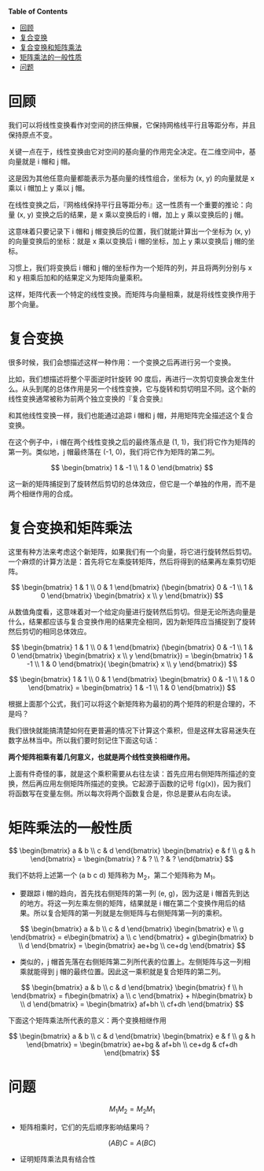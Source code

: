 <!-- markdown-toc start - Don't edit this section. Run M-x markdown-toc-generate-toc again -->
**Table of Contents**

- [回顾](#回顾)
- [复合变换](#复合变换)
- [复合变换和矩阵乘法](#复合变换和矩阵乘法)
- [矩阵乘法的一般性质](#矩阵乘法的一般性质)
- [问题](#问题)

<!-- markdown-toc end -->


# 回顾
我们可以将线性变换看作对空间的挤压伸展，它保持网格线平行且等距分布，并且保持原点不变。

关键一点在于，线性变换由它对空间的基向量的作用完全决定。在二维空间中，基向量就是 i 帽和 j 帽。

这是因为其他任意向量都能表示为基向量的线性组合，坐标为 (x, y) 的向量就是 x 乘以 i 帽加上 y 乘以 j 帽。

在线性变换之后，『网格线保持平行且等距分布』这一性质有一个重要的推论：向量 (x, y) 变换之后的结果，是 x 乘以变换后的 i 帽，加上 y 乘以变换后的 j 帽。

这意味着只要记录下 i 帽和 j 帽变换后的位置，我们就能计算出一个坐标为 (x, y) 的向量变换后的坐标：就是 x 乘以变换后 i 帽的坐标，加上 y 乘以变换后 j 帽的坐标。

习惯上，我们将变换后 i 帽和 j 帽的坐标作为一个矩阵的列，并且将两列分别与 x 和 y 相乘后加和的结果定义为矩阵向量乘积。

这样，矩阵代表一个特定的线性变换。而矩阵与向量相乘，就是将线性变换作用于那个向量。

# 复合变换
很多时候，我们会想描述这样一种作用：一个变换之后再进行另一个变换。

比如，我们想描述将整个平面逆时针旋转 90 度后，再进行一次剪切变换会发生什么。从头到尾的总体作用是另一个线性变换，它与旋转和剪切明显不同。这个新的线性变换通常被称为前两个独立变换的『复合变换』

和其他线性变换一样，我们也能通过追踪 i 帽和 j 帽，并用矩阵完全描述这个复合变换。

在这个例子中，i 帽在两个线性变换之后的最终落点是 (1, 1)，我们将它作为矩阵的第一列。类似地，j 帽最终落在 (-1, 0)，我们将它作为矩阵的第二列。

$$
\begin{bmatrix}
1 & -1  \\
1 & 0
\end{bmatrix}
$$

这一新的矩阵捕捉到了旋转然后剪切的总体效应，但它是一个单独的作用，而不是两个相继作用的合成。

# 复合变换和矩阵乘法
这里有种方法来考虑这个新矩阵，如果我们有一个向量，将它进行旋转然后剪切。一个麻烦的计算方法是：首先将它左乘旋转矩阵，然后将得到的结果再左乘剪切矩阵。

$$
\begin{bmatrix}
1 & 1  \\
0 & 1
\end{bmatrix}
(\begin{bmatrix}
0 & -1  \\
1 & 0
\end{bmatrix}
\begin{bmatrix}
x  \\
y
\end{bmatrix})
$$

从数值角度看，这意味着对一个给定向量进行旋转然后剪切。但是无论所选向量是什么，结果都应该与复合变换作用的结果完全相同，因为新矩阵应当捕捉到了旋转然后剪切的相同总体效应。

$$
\begin{bmatrix}
1 & 1  \\
0 & 1
\end{bmatrix}
(\begin{bmatrix}
0 & -1  \\
1 & 0
\end{bmatrix}
\begin{bmatrix}
x  \\
y
\end{bmatrix}) =
\begin{bmatrix}
1 & -1  \\
1 & 0
\end{bmatrix}(
\begin{bmatrix}
x  \\
y
\end{bmatrix})
$$


$$
\begin{bmatrix}
1 & 1  \\
0 & 1
\end{bmatrix}
\begin{bmatrix}
0 & -1  \\
1 & 0
\end{bmatrix} =
\begin{bmatrix}
1 & -1  \\
1 & 0
\end{bmatrix})
$$

根据上面那个公式，我们可以将这个新矩阵称为最初的两个矩阵的积是合理的，不是吗？

我们很快就能搞清楚如何在更普遍的情况下计算这个乘积，但是这样太容易迷失在数字丛林当中。所以我们要时刻记住下面这句话：

**两个矩阵相乘有着几何意义，也就是两个线性变换相继作用。**

上面有件奇怪的事，就是这个乘积需要从右往左读：首先应用右侧矩阵所描述的变换，然后再应用左侧矩阵所描述的变换。它起源于函数的记号 f(g(x))，因为我们将函数写在变量左侧。所以每次将两个函数复合是，你总是要从右向左读。

# 矩阵乘法的一般性质
$$
\begin{bmatrix}
a & b  \\
c & d
\end{bmatrix}
\begin{bmatrix}
e & f  \\
g & h
\end{bmatrix} = 
\begin{bmatrix}
? & ?  \\
? & ?
\end{bmatrix}
$$

我们不妨将上述第一个 (a b c d) 矩阵称为 M<sub>2</sub>，第二个矩阵称为 M<sub>1</sub>。

- 要跟踪 i 帽的趋向，首先找右侧矩阵的第一列 (e, g)，因为这是 i 帽首先到达的地方。将这一列左乘左侧的矩阵，结果就是 i 帽在第二个变换作用后的结果。所以复合矩阵的第一列就是左侧矩阵与右侧矩阵第一列的乘积。

$$
\begin{bmatrix}
a & b  \\
c & d
\end{bmatrix}
\begin{bmatrix}
e  \\
g
\end{bmatrix} = 
e\begin{bmatrix}
a  \\
c
\end{bmatrix} +
g\begin{bmatrix}
b  \\
d
\end{bmatrix} =
\begin{bmatrix}
ae+bg  \\
ce+dg
\end{bmatrix}
$$

- 类似的，j 帽首先落在右侧矩阵第二列所代表的位置上。左侧矩阵与这一列相乘就能得到 j 帽的最终位置。因此这一乘积就是复合矩阵的第二列。

$$
\begin{bmatrix}
a & b  \\
c & d
\end{bmatrix}
\begin{bmatrix}
f  \\
h
\end{bmatrix} = 
f\begin{bmatrix}
a  \\
c
\end{bmatrix} +
h\begin{bmatrix}
b  \\
d
\end{bmatrix} =
\begin{bmatrix}
af+bh  \\
cf+dh
\end{bmatrix}
$$


下面这个矩阵乘法所代表的意义：两个变换相继作用

$$
\begin{bmatrix}
a & b  \\
c & d
\end{bmatrix}
\begin{bmatrix}
e & f  \\
g & h
\end{bmatrix} = 
\begin{bmatrix}
ae+bg & af+bh  \\
ce+dg & cf+dh
\end{bmatrix}
$$


# 问题
$$
M_1M_2=M_2M_1
$$
- 矩阵相乘时，它们的先后顺序影响结果吗？

$$
(AB)C=A(BC)
$$
- 证明矩阵乘法具有结合性